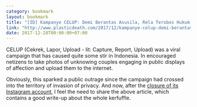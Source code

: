 ```yaml
---
category: bookmark
layout: bookmark
title: "[ID] Kampanye CELUP: Demi Berantas Asusila, Rela Terobos Hukum Positif dan Etika"
link: "http://www.plasticdeath.com/2017/12/kampanye-celup-demi-berantas-asusila.html"
date: 2017-12-28T00:00:00+07:00
---
```


CELUP (Cekrek, Lapor, Upload - lit: Capture, Report, Upload) was a viral campaign that has caused quite some stir in Indonesia. In encouraged netizens to take photos of unknowing couples engaging in public displays of affection and upload them to the internet.

Obviously, this sparked a public outrage since the campaign had crossed into the territory of invasion of privacy. And now, after the [closure of its Instagram account](http://www.thejakartapost.com/life/2017/12/28/viral-campaign-celup-closes-instagram-account.html), I feel the need to share the above article, which contains a good write-up about the whole kerfuffle.
